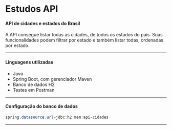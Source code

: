 # Estudos API
#### API de cidades e estados do Brasil 



A API consegue listar todas as cidades, de todos os estados do país. Suas funcionalidades
podem filtrar por estado e também listar todas, ordenadas por estado. 

------------



#### Linguagens utilizadas
- Java
- Spring Boot, com gerenciador Maven
- Banco de dados H2
- Testes em Postman

------------



#### Configuração do banco de dados

```java
spring.datasource.url=jdbc:h2:mem:api-cidades
```


------------

